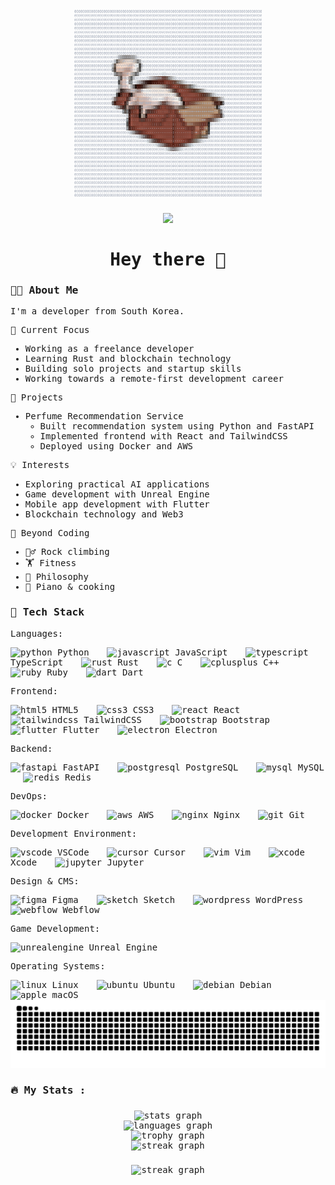 <samp>
<div align="center">
  <img height="300" src="./AsciiArt.svg"  />
</div>

<!--
###

<div align="center">
  <img src="https://img.shields.io/static/v1?message=LinkedIn&logo=linkedin&label=&color=0077B5&logoColor=white&labelColor=&style=for-the-badge" height="25" alt="linkedin logo"  />
  <img src="https://img.shields.io/static/v1?message=Youtube&logo=youtube&label=&color=FF0000&logoColor=white&labelColor=&style=for-the-badge" height="25" alt="youtube logo"  />
  <img src="https://img.shields.io/static/v1?message=Twitter&logo=twitter&label=&color=1DA1F2&logoColor=white&labelColor=&style=for-the-badge" height="25" alt="twitter logo"  />
</div>
-->

###

<div align="center">
  <img src="https://visitor-badge.laobi.icu/badge?page_id=junyjeon.junyjeon&left_color=darkcyan&right_color=darkgrey"  />
</div>

###

<h1 align="center">Hey there 👋</h1>

<h3 align="left">👩‍💻 About Me</h3>

I'm a developer from South Korea.

🚀 Current Focus
- Working as a freelance developer
- Learning Rust and blockchain technology
- Building solo projects and startup skills
- Working towards a remote-first development career

💼 Projects
- Perfume Recommendation Service
  - Built recommendation system using Python and FastAPI
  - Implemented frontend with React and TailwindCSS
  - Deployed using Docker and AWS

💡 Interests
- Exploring practical AI applications
- Game development with Unreal Engine
- Mobile app development with Flutter
- Blockchain technology and Web3

🎨 Beyond Coding
- 🧗‍♂️ Rock climbing
- 🏋️ Fitness
- 📖 Philosophy
- 🎹 Piano & cooking

<h3 align="left">🔨 Tech Stack</h3>

Languages:
<div align="left">
  <img src="https://cdn.jsdelivr.net/gh/devicons/devicon/icons/python/python-original.svg" height="20" alt="python" /> Python
  <img width="12" />
  <img src="https://cdn.jsdelivr.net/gh/devicons/devicon/icons/javascript/javascript-original.svg" height="20" alt="javascript" /> JavaScript
  <img width="12" />
  <img src="https://cdn.jsdelivr.net/gh/devicons/devicon/icons/typescript/typescript-original.svg" height="20" alt="typescript" /> TypeScript
  <img width="12" />
  <img src="https://cdn.jsdelivr.net/gh/devicons/devicon/icons/rust/rust-original.svg" height="20" alt="rust" /> Rust
  <img width="12" />
  <img src="https://cdn.jsdelivr.net/gh/devicons/devicon/icons/c/c-original.svg" height="20" alt="c" /> C
  <img width="12" />
  <img src="https://cdn.jsdelivr.net/gh/devicons/devicon/icons/cplusplus/cplusplus-original.svg" height="20" alt="cplusplus" /> C++
  <img width="12" />
  <img src="https://cdn.jsdelivr.net/gh/devicons/devicon/icons/ruby/ruby-original.svg" height="20" alt="ruby" /> Ruby
  <img width="12" />
  <img src="https://cdn.jsdelivr.net/gh/devicons/devicon/icons/dart/dart-original.svg" height="20" alt="dart" /> Dart
</div>

Frontend:
<div align="left">
  <img src="https://cdn.jsdelivr.net/gh/devicons/devicon/icons/html5/html5-original.svg" height="20" alt="html5" /> HTML5
  <img width="12" />
  <img src="https://cdn.jsdelivr.net/gh/devicons/devicon/icons/css3/css3-original.svg" height="20" alt="css3" /> CSS3
  <img width="12" />
  <img src="https://cdn.jsdelivr.net/gh/devicons/devicon/icons/react/react-original.svg" height="20" alt="react" /> React
  <img width="12" />
  <img src="https://cdn.jsdelivr.net/gh/devicons/devicon/icons/tailwindcss/tailwindcss-original-wordmark.svg" height="20" alt="tailwindcss" /> TailwindCSS
  <img width="12" />
  <img src="https://cdn.jsdelivr.net/gh/devicons/devicon/icons/bootstrap/bootstrap-original.svg" height="20" alt="bootstrap" /> Bootstrap
  <img width="12" />
  <img src="https://cdn.jsdelivr.net/gh/devicons/devicon/icons/flutter/flutter-original.svg" height="20" alt="flutter" /> Flutter
  <img width="12" />
  <img src="https://cdn.jsdelivr.net/gh/devicons/devicon/icons/electron/electron-original.svg" height="20" alt="electron" /> Electron
</div>

Backend:
<div align="left">
  <img src="https://cdn.jsdelivr.net/gh/devicons/devicon/icons/fastapi/fastapi-original.svg" height="20" alt="fastapi" /> FastAPI
  <img width="12" />
  <img src="https://cdn.jsdelivr.net/gh/devicons/devicon/icons/postgresql/postgresql-original.svg" height="20" alt="postgresql" /> PostgreSQL
  <img width="12" />
  <img src="https://cdn.jsdelivr.net/gh/devicons/devicon/icons/mysql/mysql-original.svg" height="20" alt="mysql" /> MySQL
  <img width="12" />
  <img src="https://cdn.jsdelivr.net/gh/devicons/devicon/icons/redis/redis-original.svg" height="20" alt="redis" /> Redis
</div>

DevOps:
<div align="left">
  <img src="https://cdn.jsdelivr.net/gh/devicons/devicon/icons/docker/docker-original.svg" height="20" alt="docker" /> Docker
  <img width="12" />
  <img src="https://cdn.jsdelivr.net/gh/devicons/devicon/icons/amazonwebservices/amazonwebservices-original.svg" height="20" alt="aws" /> AWS
  <img width="12" />
  <img src="https://cdn.jsdelivr.net/gh/devicons/devicon/icons/nginx/nginx-original.svg" height="20" alt="nginx" /> Nginx
  <img width="12" />
  <img src="https://cdn.jsdelivr.net/gh/devicons/devicon/icons/git/git-original.svg" height="20" alt="git" /> Git
</div>

Development Environment:
<div align="left">
  <img src="https://cdn.jsdelivr.net/gh/devicons/devicon/icons/vscode/vscode-original.svg" height="20" alt="vscode" /> VSCode
  <img width="12" />
  <img src="https://cursor.sh/brand/icon.svg" height="20" alt="cursor" /> Cursor
  <img width="12" />
  <img src="https://cdn.jsdelivr.net/gh/devicons/devicon/icons/vim/vim-original.svg" height="20" alt="vim" /> Vim
  <img width="12" />
  <img src="https://cdn.jsdelivr.net/gh/devicons/devicon/icons/xcode/xcode-original.svg" height="20" alt="xcode" /> Xcode
  <img width="12" />
  <img src="https://cdn.jsdelivr.net/gh/devicons/devicon/icons/jupyter/jupyter-original.svg" height="20" alt="jupyter" /> Jupyter
</div>

Design & CMS:
<div align="left">
  <img src="https://cdn.jsdelivr.net/gh/devicons/devicon/icons/figma/figma-original.svg" height="20" alt="figma" /> Figma
  <img width="12" />
  <img src="https://cdn.jsdelivr.net/gh/devicons/devicon/icons/sketch/sketch-original.svg" height="20" alt="sketch" /> Sketch
  <img width="12" />
  <img src="https://cdn.jsdelivr.net/gh/devicons/devicon/icons/wordpress/wordpress-original.svg" height="20" alt="wordpress" /> WordPress
  <img width="12" />
  <img src="https://cdn.jsdelivr.net/gh/devicons/devicon/icons/webflow/webflow-original.svg" height="20" alt="webflow" /> Webflow
</div>

Game Development:
<div align="left">
  <img src="https://cdn.jsdelivr.net/gh/devicons/devicon/icons/unrealengine/unrealengine-original.svg" height="20" alt="unrealengine" /> Unreal Engine
</div>

Operating Systems:
<div align="left">
  <img src="https://cdn.jsdelivr.net/gh/devicons/devicon/icons/linux/linux-original.svg" height="20" alt="linux" /> Linux
  <img width="12" />
  <img src="https://cdn.jsdelivr.net/gh/devicons/devicon/icons/ubuntu/ubuntu-plain.svg" height="20" alt="ubuntu" /> Ubuntu
  <img width="12" />
  <img src="https://cdn.jsdelivr.net/gh/devicons/devicon/icons/debian/debian-original.svg" height="20" alt="debian" /> Debian
  <img width="12" />
  <img src="https://cdn.jsdelivr.net/gh/devicons/devicon/icons/apple/apple-original.svg" height="20" alt="apple" /> macOS
</div>

<div align="center">
  <img alt="snake eating my contributions" src="https://raw.githubusercontent.com/junyjeon/junyjeon/output/snake.svg" />
</div>

###

<h3 align="left">🔥   My Stats :</h3>
<!--
###
<div align="center">
  <img src="https://raw.githubusercontent.com/maurodesouza/profile-readme-generator/master/src/assets/icons/social/instagram/default.svg" width="52" height="40" alt="instagram logo"  />
  <img src="https://raw.githubusercontent.com/maurodesouza/profile-readme-generator/master/src/assets/icons/social/slack/default.svg" width="52" height="40" alt="slack logo"  />
  <img src="https://raw.githubusercontent.com/maurodesouza/profile-readme-generator/master/src/assets/icons/social/discord/default.svg" width="52" height="40" alt="discord logo"  />
  <img src="https://raw.githubusercontent.com/maurodesouza/profile-readme-generator/master/src/assets/icons/social/linkedin/default.svg" width="52" height="40" alt="linkedin logo"  />
  <img src="https://raw.githubusercontent.com/maurodesouza/profile-readme-generator/master/src/assets/icons/social/medium/default.svg" width="52" height="40" alt="medium logo"  />
  <img src="https://raw.githubusercontent.com/maurodesouza/profile-readme-generator/master/src/assets/icons/social/unsplash/default.svg" width="52" height="40" alt="unsplash logo"  />
  <img src="https://raw.githubusercontent.com/maurodesouza/profile-readme-generator/master/src/assets/icons/social/codepen/default.svg" width="52" height="40" alt="codepen logo"  />
</div>
-->

###

<div align="center">
  <img src="https://github-readme-stats.vercel.app/api?username=junyjeon&hide_title=true&hide_rank=true&show_icons=true&include_all_commits=true&count_private=true&disable_animations=false&theme=dracula&locale=en&hide_border=true&order=1" height="150" alt="stats graph" /> <br>
  <img src="https://github-readme-stats.vercel.app/api/top-langs?username=junyjeon&locale=en&hide_title=false&layout=compact&card_width=320&langs_count=5&theme=dracula&hide_border=true&order=2" height="150" alt="languages graph" /> <br>
  <img src="https://github-profile-trophy.vercel.app?username=junyjeon&theme=dracula&column=4&row=2&margin-w=8&margin-h=8&no-bg=false&no-frame=true&order=4" height="150" alt="trophy graph"  /> <br>
  <img src="https://streak-stats.demolab.com?user=junyjeon&locale=en&mode=daily&theme=dracula&hide_border=true&border_radius=5&order=3" height="150" alt="streak graph" /> <br>
</div>

###

<div align="center">
  <img src="https://streak-stats.demolab.com?user=junyjeon&locale=en&mode=daily&theme=dark&hide_border=false&border_radius=5&order=3" height="220" alt="streak graph"  />
</div>

###
</samp>
